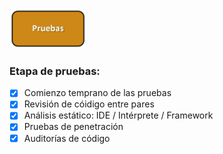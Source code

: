 ![Pruebas](./images/tests.png)

### Etapa de pruebas:

- [x] Comienzo temprano de las pruebas
- [x] Revisión de cóidigo entre pares
- [x] Análisis estático: IDE / Intérprete / Framework
- [x] Pruebas de penetración
- [x] Auditorías de código
